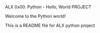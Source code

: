 ALX 0x00. Python - Hello, World PROJECT

Welcome to the Python world!

This is a README file for ALX python project
